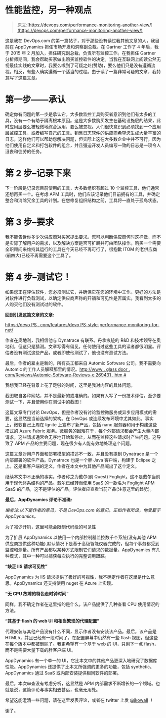 # 性能监控，另一种观点

> 原文:[https://devops.com/performance-monitoring-another-view/](https://devops.com/performance-monitoring-another-view/)

这是我在 DevOps.com 的第一篇帖子，对于那些没有读过我其他文章的人，我目前在 AppDynamics 担任市场开发和洞察副总裁。在 Gartner 工作了 4 年后，我于 2015 年 2 月加入，担任研究副总裁，负责所有监控工作。在我担任 Gartner 分析师期间，我会帮助买家做出购买监控软件的决定。当我在互联网上阅读公然无视最佳实践的文章时，我要么嗅到了可疑之处(赞助)，要么他们只是没有遵循流程。相反，有些人确实遵循一个适当的过程。由于读了一篇非常可疑的文章，我特意写了这篇文章。

# 第一步——承认

确定你有问题的第一步是承认它。大多数监控工具购买者意识到他们有太多的工具，没有一个有助于隔离根本原因。这是大多数购买发生在基础设施层的结果，此时应用层要么被轻微地综合运用，要么被忽视。人们很快意识到必须找到一个应用层监控工具，或者编写自己的工具。销售日志软件的供应商希望您生成大量丰富的日志，这样他们可以帮助您解决问题，但实际上这在大多数企业中并不可行，因为他们使用自定义和打包软件的组合，并且强迫开发人员编写一致的日志是一项令人沮丧和徒劳的任务。

# 第 2 步–记录下来

下一阶段是记录您目前使用的工具，大多数组织有超过 10 个监控工具，他们通常还想再买一个。在考虑 APM 工具时，他们应该记录他们目前拥有的工具，并确定整合和消除冗余工具的计划。在您修复组织结构之前，工具将一直处于孤岛状态。

# 第 3 步–要求

我不能告诉你多少次供应商对买家提出要求。您可以判断供应商何时这样做，而不是实际了解用户的需求，以及解决方案是否可扩展并可由团队操作。购买一个需要全职顾问来维持其运行的工具在今天已经不再可行了，很抱歉 ITOM 的老供应商(前四大)已经不再需要这个工具了。

# 第 4 步–测试它！

如果您正在评估软件，您必须测试它，并确保它在您的环境中工作。更好的方法是对软件进行负载测试，以确定供应商声称的开销和可见性是否属实。我看到太多的人购买他们没有测试过的软件。

**回到引发这篇文章的文章:**

[https://devo PS . com/features/devo PS-style-performance-monitoring-for-net/](https://devops.com/features/devops-style-performance-monitoring-for-net/)

作者在奥地利，我相信他与 Dynatrace 有联系。丹拿痕迹的 R&D 和技术领导在奥地利，但这只是猜测。文章写得有偏见，任何使用过这些工具的读者都很明显。评估者没有测试这些产品，或者即使他测试了，他也没有测试方法。

最后，作者的雇主是新的，所有员工都来自 Automic Software 公司。我不需要向 Automic 的工作人员解释那里的情况。[http://www . glass door . com/Reviews/Automic-Software-Reviews-e 269431 . htm #](https://www.glassdoor.com/Reviews/Automic-Software-Reviews-E269431.htm#)

我想我已经在背景上花了足够的时间，这里是我对内容的具体问题。

截图取自各种网站，并不是最新的或准确的。如果有人写了一份技术评估，至少要测试一下，并且使用你在测试中的截图！

这篇文章专门讨论 DevOps，但是作者没有讨论监控微服务或异步应用模式的需要，这显然是当前选择的架构。在 DevOps 或连续发布环境中尤其如此。事实上，微软自己上周在 Ignite 上宣布了新产品，包括 nano 服务器和用于构建这些模式的 Azure Fabric 服务。微服务的困难在于，每个外部请求都会产生大量内部请求，这些请求通常会无序地开始和停止，从而在监控这些请求时产生问题。这导致了 APM 产品的主要问题，现在很少有人能有效地处理这个问题。

这篇文章对用户界面和部署模型的描述不一致，并且没有提到 Dynatrace 是一个内部部署的软件产品。Dynatrace 也是一个胖 Java 客户端，构建于 Eclipse 之上。这是重客户端的定义，作者在本文中为其他产品喊出了这个定义。

继续本文中不正确的事实，作者称之为戴尔(前 Quest) Foglight。这不是戴尔当前用于现代体系结构的产品。戴尔已经转而使用 SaaS 的一款名为 Foglight APM SaaS 的产品，这不是评估的产品。评估者应查看当前产品(注意这里的趋势)。

**最后，AppDynamics 评论不准确:**

*编者注:以下是作者的意见，不是 DevOps.com 的意见。正如作者所说，他受雇于 AppDynamics。*

为了减少开销，这里可能会限制代码级的可见性

为了扩展 AppDynamics 以使用一个内部控制器监控数千个系统(没有其他 APM 供应商提供这种功能),默认情况下是基于高级智能仪器完成的，但每个事务都受到监控和测量。所有产品都以某种方式限制它们请求的数据量。AppDynamics 有几种模式，其中一种可以捕获每次执行的完整调用跟踪。

**“缺乏 IIS 请求可见性”**

AppDynamics 为 IIS 请求提供了极好的可视性，我不确定作者在这里是什么意思。AppDynamics 还支持使用 nuget 在 Azure 上实现。

**“无 CPU 故障的特色走时钟时间”**

同样，我不确定作者在这里指的是什么。该产品提供了几种查看 CPU 使用情况的方法。

**“其基于 flash 的 web UI 和相当繁琐的代理配置”**

代理安装与其他产品没有什么不同，显示作者没有安装该产品。最后，该产品是 HTML5，并且已经有一段时间了，在配置屏幕中仍然有一些 flash 视图，但这些在每个版本中都被删除了。我更希望有一个基于 web 的 UI，只剩下一点 flash，而不是需要大量下载的胖客户端 UI。

AppDynamics 有一个单一的 UI，它比本文中的其他产品更深入地研究了数据库性能。AppDynamics 还提供了比本文所强调的更多的功能，包括 synthetic。AppDynamics 通过 SaaS 或内部安装提供相同软件的部署。

最后，本次审查没有考虑分析，这显然是 APM 内部需求不断增长的一个领域。也就是说，这篇评论与事实相去甚远，也毫无用处。

希望这能澄清一些问题，请在这里发表评论，或者在 twitter 上发 [@jkowall](https://twitter.com/jkowall) ！

谢了。